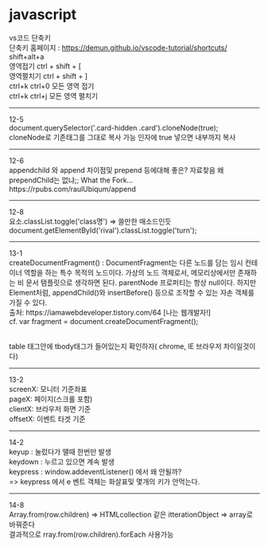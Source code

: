 # javascript
 vs코드 단축키 <br>
 단축키 홈페이지 : https://demun.github.io/vscode-tutorial/shortcuts/ <br>
 shift+alt+a<br>
 영역접기 ctrl + shift + [ <br>
 영역펼치기 ctrl + shift + ] <br>
 ctrl+k ctrl+0	모든 영역 접기 <br>
 ctrl+k ctrl+j	모든 영역 펼치기 <br>

<hr/> 
12-5<br>
document.querySelector('.card-hidden .card').cloneNode(true);<br>
cloneNode로 기존태그를 그대로 복사 가능 인자에 true 넣으면 내부까지 복사<br>

<hr/>
12-6<br>
appendchild 와 append 차이점및 prepend 등에대해 좋은? 자료찾음 왜 prependChild는 없냐;; What the Fork...<br>
https://rpubs.com/raulUbiqum/append<br>

<hr>
12-8<br>
요소.classList.toggle('class명') => 쓸만한 매소드인듯<br>
document.getElementById('rival').classList.toggle('turn');<br>

<hr>
13-1<br>
createDocumentFragment() : DocumentFragment는 다른 노드를 담는 임시 컨테이너 역할을 하는 특수 목적의 노드이다. 가상의 노드 객체로서, 메모리상에서만 존재하는 비 문서 탬플릿으로 생각하면 된다. parentNode 프로퍼티는 항상 null이다. 하지만 Element처럼, appendChild()와 insertBefore() 등으로 조작할 수 있는 자손 객체를 가질 수 있다.<br>
출처: https://iamawebdeveloper.tistory.com/64 [나는 웹개발자!]<br>
cf. var fragment = document.createDocumentFragment();<br><br>

table 태그안에 tbody태그가 들어있는지 확인하자( chrome, IE 브라우저 차이일것이다)<br>
<hr>

13-2<br>
screenX: 모니터 기준좌표<br>
pageX: 페이지(스크롤 포함)<br>
clientX: 브라우저 화면 기준<br>
offsetX: 이벤트 타겟 기준

<hr>

14-2<br>
keyup : 눌렀다가 땔때 한번만 발생<br>
keydown : 누르고 있으면 계속 발생<br>
keypress : window.addeventListener() 에서 왜 안될까?<br>
=> keypress 에서 e 벤트 객체는 화살표및 몇개의 키가 안먹는다.<br>

<hr>

14-8<br>
Array.from(row.children) => HTMLcollection 같은 itterationObject => array로 바꿔준다<br>
결과적으로 rray.from(row.children).forEach 사용가능<br>




